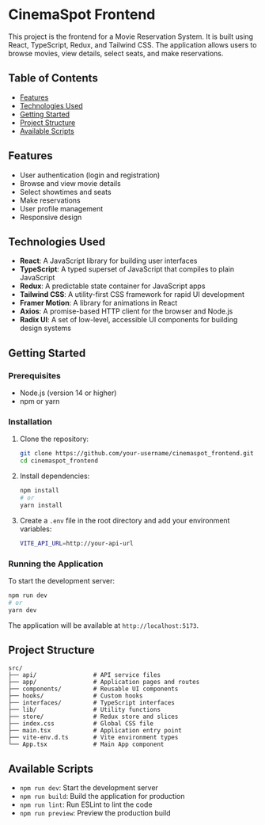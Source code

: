 # CinemaSpot Frontend

This project is the frontend for a Movie Reservation System. It is built using React, TypeScript, Redux, and Tailwind CSS. The application allows users to browse movies, view details, select seats, and make reservations.

## Table of Contents

- [Features](#features)
- [Technologies Used](#technologies-used)
- [Getting Started](#getting-started)
- [Project Structure](#project-structure)
- [Available Scripts](#available-scripts)

## Features

- User authentication (login and registration)
- Browse and view movie details
- Select showtimes and seats
- Make reservations
- User profile management
- Responsive design

## Technologies Used

- **React**: A JavaScript library for building user interfaces
- **TypeScript**: A typed superset of JavaScript that compiles to plain JavaScript
- **Redux**: A predictable state container for JavaScript apps
- **Tailwind CSS**: A utility-first CSS framework for rapid UI development
- **Framer Motion**: A library for animations in React
- **Axios**: A promise-based HTTP client for the browser and Node.js
- **Radix UI**: A set of low-level, accessible UI components for building design systems

## Getting Started

### Prerequisites

- Node.js (version 14 or higher)
- npm or yarn

### Installation

1. Clone the repository:

   ```sh
   git clone https://github.com/your-username/cinemaspot_frontend.git
   cd cinemaspot_frontend
   ```

2. Install dependencies:

   ```sh
   npm install
   # or
   yarn install
   ```

3. Create a `.env` file in the root directory and add your environment variables:

   ```sh
   VITE_API_URL=http://your-api-url
   ```

### Running the Application

To start the development server:

```sh
npm run dev
# or
yarn dev
```

The application will be available at `http://localhost:5173`.

## Project Structure

```plaintext
src/
├── api/                # API service files
├── app/                # Application pages and routes
├── components/         # Reusable UI components
├── hooks/              # Custom hooks
├── interfaces/         # TypeScript interfaces
├── lib/                # Utility functions
├── store/              # Redux store and slices
├── index.css           # Global CSS file
├── main.tsx            # Application entry point
├── vite-env.d.ts       # Vite environment types
└── App.tsx             # Main App component
```

## Available Scripts

- `npm run dev`: Start the development server
- `npm run build`: Build the application for production
- `npm run lint`: Run ESLint to lint the code
- `npm run preview`: Preview the production build
